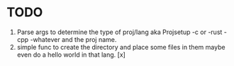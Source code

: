 # TODO

1. Parse args to determine the type of proj/lang aka Projsetup -c or -rust -cpp -whatever and the proj name.
2. simple func to create the directory and place some files in them maybe even do a hello world in that lang. [x]
